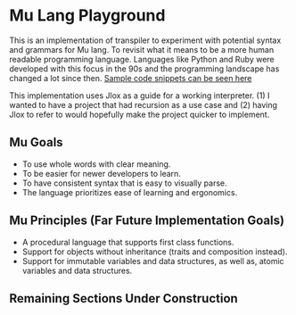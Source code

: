 # Mu Lang Playground

This is an implementation of transpiler to experiment with potential syntax and grammars for Mu lang. To revisit what it means to be a more human readable programming language. Languages like Python and Ruby were developed with this focus in the 90s and the programming landscape has changed a lot since then. [Sample code snippets can be seen here](src/App.mu)


This implementation uses Jlox as a guide for a working interpreter. (1) I wanted to have a project that had recursion as a use case and (2) having Jlox to refer to would hopefully make the project quicker to implement.

## Mu Goals
- To use whole words with clear meaning.
- To be easier for newer developers to learn.
- To have consistent syntax that is easy to visually parse.
- The language prioritizes ease of learning and ergonomics.

## Mu Principles (Far Future Implementation Goals)
- A procedural language that supports first class functions.
- Support for objects without inheritance (traits and composition instead).
- Support for immutable variables and data structures, as well as, atomic variables and data structures.

## Remaining Sections Under Construction
